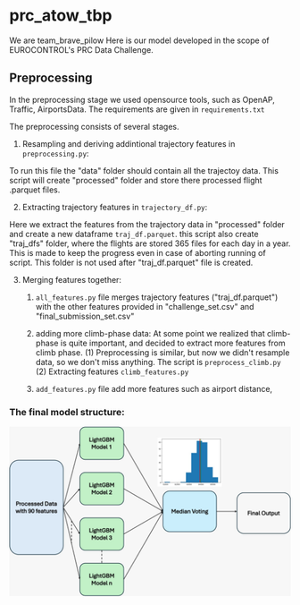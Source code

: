 # prc_atow_tbp
We are team_brave_pilow
Here is our model developed in the scope of EUROCONTROL's PRC Data Challenge.

## Preprocessing

In the preprocessing stage we used opensource tools, such as OpenAP, Traffic, AirportsData.
The requirements are given in `requirements.txt`

The preprocessing consists of several stages.
1. Resampling and deriving addintional trajectory features in `preprocessing.py`:

To run this file the "data" folder should contain all the trajectoy data. This script will create "processed" folder and store there processed flight .parquet files.

2. Extracting trajectory features in `trajectory_df.py`:

Here we extract the features from the trajectory data in "processed" folder and create a new dataframe `traj_df.parquet`. this script also create "traj_dfs" folder, where the flights are stored 365 files for each day in a year. This is made to keep the progress even in case of aborting running of script. This folder is not used after "traj_df.parquet" file is created.

3. Merging features together:

    1. `all_features.py` file merges trajectory features ("traj_df.parquet") with the other features provided in "challenge_set.csv" and "final_submission_set.csv"

    2. adding more climb-phase data:
    At some point we realized that climb-phase is quite important, and decided to extract more features from climb phase.
        (1) Preprocessing is similar, but now we didn't resample data, so we don't miss anything. The script is `preprocess_climb.py`
        (2) Extracting features `climb_features.py`
    
    3. `add_features.py` file add more features such as airport distance, 



### The final model structure:

![final_model](final_model.jpeg)
